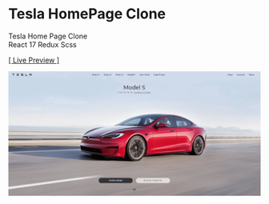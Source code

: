 # Tesla HomePage Clone

Tesla Home Page Clone
<br>
React 17
Redux
Scss

<a href="https://rezamehdipour.ir/tesla">[ Live Preview ]</a>

![preview](preview.jpg)
